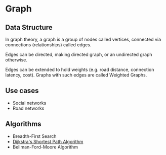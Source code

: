 # Graph

## Data Structure
In graph theory, a graph is a group of nodes called vertices, connected via connections (relationships) called edges.

Edges can be directed, making directed graph, or an undirected graph otherwise.

Edges can be extended to hold weights (e.g. road distance, connection latency, cost). Graphs with such edges are called Weighted Graphs.

## Use cases
- Social networks
- Road networks

## Algorithms
- Breadth-First Search
- [Dijkstra's Shortest Path Algorithm](dijkstra)
- Bellman-Ford-Moore Algorithm
